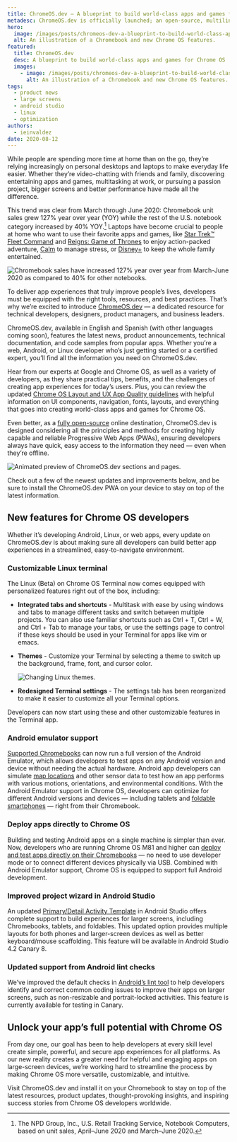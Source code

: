 ```yaml
---
title: ChromeOS.dev — A blueprint to build world-class apps and games for Chrome OS
metadesc: ChromeOS.dev is officially launched; an open-source, multilingual blueprint to build world-class apps and game for, and on, Chrome OS. Plus, new Chrome OS features.
hero:
  image: /images/posts/chromeos-dev-a-blueprint-to-build-world-class-apps-and-games-for-chrome-os/hero.svg
  alt: An illustration of a Chromebook and new Chrome OS features.
featured:
  title: ChromeOS.dev
  desc: A blueprint to build world-class apps and games for Chrome OS
  images:
    - image: /images/posts/chromeos-dev-a-blueprint-to-build-world-class-apps-and-games-for-chrome-os/featured.svg
      alt: An illustration of a Chromebook and new Chrome OS features.
tags:
  - product news
  - large screens
  - android studio
  - linux
  - optimization
authors:
  - ieinvaldez
date: 2020-08-12
---
```


While people are spending more time at home than on the go, they’re relying increasingly on personal desktops and laptops to make everyday life easier. Whether they’re video-chatting with friends and family, discovering entertaining apps and games, multitasking at work, or pursuing a passion project, bigger screens and better performance have made all the difference.

This trend was clear from March through June 2020: Chromebook unit sales grew 127% year over year (YOY) while the rest of the U.S. notebook category increased by 40% YOY.[^1] Laptops have become crucial to people at home who want to use their favorite apps and games, like [Star Trek™ Fleet Command](https://play.google.com/store/apps/details?id=com.scopely.startrek) and [Reigns: Game of Thrones](https://play.google.com/store/apps/details?id=com.devolver.reignsGot) to enjoy action-packed adventure, [Calm](https://play.google.com/store/apps/details?id=com.calm.android) to manage stress, or [Disney+](https://play.google.com/store/apps/details?id=com.disney.disneyplus) to keep the whole family entertained.

![Chromebook sales have increased 127% year over year from March-June 2020 as compared to 40% for other notebooks.](/images/posts/chromeos-dev-a-blueprint-to-build-world-class-apps-and-games-for-chrome-os/yoy-sales.gif)

To deliver app experiences that truly improve people’s lives, developers must be equipped with the right tools, resources, and best practices. That’s why we’re excited to introduce [ChromeOS.dev](/{{locale.code}}) — a dedicated resource for technical developers, designers, product managers, and business leaders.

ChromeOS.dev, available in English and Spanish (with other languages coming soon), features the latest news, product announcements, technical documentation, and code samples from popular apps. Whether you’re a web, Android, or Linux developer who’s just getting started or a certified expert, you’ll find all the information you need on ChromeOS.dev.

Hear from our experts at Google and Chrome OS, as well as a variety of developers, as they share practical tips, benefits, and the challenges of creating app experiences for today’s users. Plus, you can review the updated [Chrome OS Layout and UX App Quality guidelines](/{{locale.code}}/android/design) with helpful information on UI components, navigation, fonts, layouts, and everything that goes into creating world-class apps and games for Chrome OS.

Even better, as a [fully open-source](https://github.com/chromeos/chromeos.dev) online destination, ChromeOS.dev is designed considering all the principles and methods for creating highly capable and reliable Progressive Web Apps (PWAs), ensuring developers always have quick, easy access to the information they need — even when they’re offline.

![Animated preview of ChromeOS.dev sections and pages.](/images/posts/chromeos-dev-a-blueprint-to-build-world-class-apps-and-games-for-chrome-os/website.gif)

Check out a few of the newest updates and improvements below, and be sure to install the ChromeOS.dev PWA on your device to stay on top of the latest information.

## New features for Chrome OS developers

Whether it’s developing Android, Linux, or web apps, every update on ChromeOS.dev is about making sure all developers can build better app experiences in a streamlined, easy-to-navigate environment.

### Customizable Linux terminal

The Linux (Beta) on Chrome OS Terminal now comes equipped with personalized features right out of the box, including:

- **Integrated tabs and shortcuts** - Multitask with ease by using windows and tabs to manage different tasks and switch between multiple projects. You can also use familiar shortcuts such as Ctrl + T, Ctrl + W, and Ctrl + Tab to manage your tabs, or use the settings page to control if these keys should be used in your Terminal for apps like vim or emacs.

- **Themes** - Customize your Terminal by selecting a theme to switch up the background, frame, font, and cursor color.

  ![Changing Linux themes.](/images/posts/chromeos-dev-a-blueprint-to-build-world-class-apps-and-games-for-chrome-os/linux-updates.gif)

- **Redesigned Terminal settings** - The settings tab has been reorganized to make it easier to customize all your Terminal options.

Developers can now start using these and other customizable features in the Terminal app.

### Android emulator support

[Supported Chromebooks](https://chromeos.dev/en/android-environment) can now run a full version of the Android Emulator, which allows developers to test apps on any Android version and device without needing the actual hardware. Android app developers can simulate [map locations](https://developer.android.com/studio/run/emulator#extended) and other sensor data to test how an app performs with various motions, orientations, and environmental conditions. With the Android Emulator support in Chrome OS, developers can optimize for different Android versions and devices — including tablets and [foldable smartphones](https://developer.android.com/guide/topics/ui/foldables#emulators) — right from their Chromebook.

### Deploy apps directly to Chrome OS

Building and testing Android apps on a single machine is simpler than ever. Now, developers who are running Chrome OS M81 and higher can [deploy and test apps directly on their Chromebooks](https://chromeos.dev/en/android-environment/deploying-apps) — no need to use developer mode or to connect different devices physically via USB. Combined with Android Emulator support, Chrome OS is equipped to support full Android development.

### Improved project wizard in Android Studio

An updated [Primary/Detail Activity Template](https://developer.android.com/studio/projects/templates#PrimaryDetailFlow) in Android Studio offers complete support to build experiences for larger screens, including Chromebooks, tablets, and foldables. This updated option provides multiple layouts for both phones and larger-screen devices as well as better keyboard/mouse scaffolding. This feature will be available in Android Studio 4.2 Canary 8.

### Updated support from Android lint checks

We’ve improved the default checks in [Android’s lint tool](https://developer.android.com/studio/write/lint) to help developers identify and correct common coding issues to improve their apps on larger screens, such as non-resizable and portrait-locked activities. This feature is currently available for testing in Canary.

## Unlock your app’s full potential with Chrome OS

From day one, our goal has been to help developers at every skill level create simple, powerful, and secure app experiences for all platforms. As our new reality creates a greater need for helpful and engaging apps on large-screen devices, we’re working hard to streamline the process by making Chrome OS more versatile, customizable, and intuitive.

Visit ChromeOS.dev and install it on your Chromebook to stay on top of the latest resources, product updates, thought-provoking insights, and inspiring success stories from Chrome OS developers worldwide.

[^1]: The NPD Group, Inc., U.S. Retail Tracking Service, Notebook Computers, based on unit sales, April–June 2020 and March–June 2020​.
